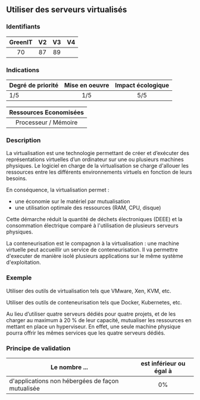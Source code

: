 ## Utiliser des serveurs virtualisés

### Identifiants

| GreenIT |  V2  |  V3  |  V4  |
|:-------:|:----:|:----:|:----:|
|   70   | 87  | 89  |      |

### Indications

| Degré de priorité |      Mise en oeuvre       |  Impact écologique    | 
|-------------------|:-------------------------:|:---------------------:|
|  1/5  |  1/5                |    5/5               | 


|Ressources Economisées                                      |
|:----------------------------------------------------------:|
| Processeur / Mémoire |

### Description


La virtualisation est une technologie permettant de créer et d’exécuter des représentations virtuelles d’un ordinateur sur une ou plusieurs machines physiques. Le logiciel en charge de la virtualisation se charge d'allouer les ressources entre les différents environnements virtuels en fonction de leurs besoins.

En conséquence, la virtualisation permet :
* une économie sur le matériel par mutualisation
* une utilisation optimale des ressources (RAM, CPU, disque)

Cette démarche réduit la quantité de déchets électroniques (DEEE) et la consommation électrique comparé à l'utilisation de plusieurs serveurs physiques.

La conteneurisation est le compagnon à la virtualisation : une machine virtuelle peut accueillir un service de conteneurisation. Il va permettre d'executer de manière isolé plusieurs applications sur le même système d'exploitation.

### Exemple

Utiliser des outils de virtualisation tels que VMware, Xen, KVM, etc.

Utiliser des outils de conteneurisation tels que Docker, Kubernetes, etc.

Au lieu d’utiliser quatre serveurs dédiés pour quatre projets, et de les charger au maximum à 20 % de leur capacité, mutualiser les ressources en mettant en place un hyperviseur. En effet, une seule machine physique pourra offrir les mêmes services que les quatre serveurs dédiés. 

### Principe de validation

| Le nombre ...     | est inférieur ou égal à   |  
|-------------------|:-------------------------:|
| d'applications non hébergées de façon mutualisée |  0% |
